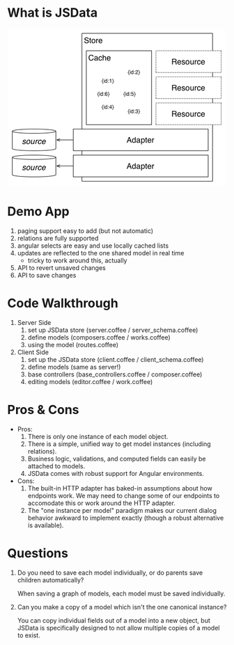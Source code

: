 # What is JSData

![system diagram](system_diagram.png)

# Demo App

1. paging support easy to add (but not automatic)
2. relations are fully supported
3. angular selects are easy and use locally cached lists
4. updates are reflected to the one shared model in real time
    * tricky to work around this, actually
5. API to revert unsaved changes
6. API to save changes


# Code Walkthrough

1. Server Side
    1. set up JSData store (server.coffee / server_schema.coffee)
    2. define models (composers.coffee / works.coffee)
    3. using the model (routes.coffee)
2. Client Side
    1. set up the JSData store (client.coffee / client_schema.coffee)
    2. define models (same as server!)
    3. base controllers (base_controllers.coffee / composer.coffee)
    4. editing models (editor.coffee / work.coffee)

# Pros & Cons

* Pros:
    1. There is only one instance of each model object.
    2. There is a simple, unified way to get model instances (including relations).
    3. Business logic, validations, and computed fields can easily be attached to models.
    4. JSData comes with robust support for Angular environments.
* Cons:
    1. The built-in HTTP adapter has baked-in assumptions about how endpoints work. We may need to change some of our endpoints to accomodate this or work around the HTTP adapter.
    2. The "one instance per model" paradigm makes our current dialog behavior awkward to implement exactly (though a robust alternative is available).

# Questions

1. Do you need to save each model individually, or do parents save children automatically?

    When saving a graph of models, each model must be saved individually.

2. Can you make a copy of a model which isn't the one canonical instance?

    You can copy individual fields out of a model into a new object, but JSData is specifically designed to not allow multiple copies of a model to exist.
